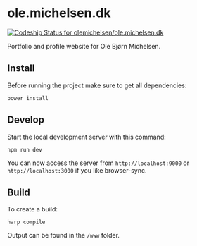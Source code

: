 # ole.michelsen.dk

[ ![Codeship Status for olemichelsen/ole.michelsen.dk](https://codeship.io/projects/fdf96540-2d00-0132-f76b-32c11b320d10/status)](https://codeship.io/projects/39087)

Portfolio and profile website for Ole Bjørn Michelsen.

## Install

Before running the project make sure to get all dependencies:

    bower install

## Develop

Start the local development server with this command:

    npm run dev

You can now access the server from `http://localhost:9000` or `http://localhost:3000` if you like browser-sync.

## Build

To create a build:

    harp compile

Output can be found in the `/www` folder.
